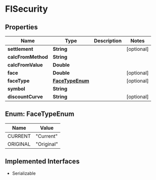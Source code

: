 

# FISecurity

## Properties

Name | Type | Description | Notes
------------ | ------------- | ------------- | -------------
**settlement** | **String** |  |  [optional]
**calcFromMethod** | **String** |  | 
**calcFromValue** | **Double** |  | 
**face** | **Double** |  |  [optional]
**faceType** | [**FaceTypeEnum**](#FaceTypeEnum) |  |  [optional]
**symbol** | **String** |  | 
**discountCurve** | **String** |  |  [optional]



## Enum: FaceTypeEnum

Name | Value
---- | -----
CURRENT | &quot;Current&quot;
ORIGINAL | &quot;Original&quot;


## Implemented Interfaces

* Serializable


